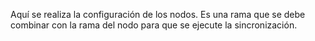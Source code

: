 Aquí se realiza la configuración de los nodos.
Es una rama que se debe combinar con la rama del nodo
para que se ejecute la sincronización.
